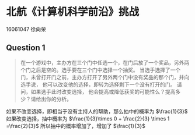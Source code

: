 # 北航《计算机科学前沿》挑战
16061047 徐向荣

## Question 1  
> 在一个游戏中，主办方在三个门中任选一个，在门后放了一个奖品，另外两个门之后是空的。选手要在三个门中选择一个抽奖。 当选手选择了一个门，未曾打开门之前，主办方打开了另外两个门中没有奖品的那个门，并向选手说， 他可以改变他的选择，即转为选择剩下一个没有打开的门。 请问，如果选手此时改变选择， 他会提高或降低获奖的可能性么？提高多少？请给出你的分析。

如果不改变选择，即相当于没有主持人的帮助，那么抽中的概率为 $\frac{1}{3}$
如果改变选择，抽中概率为 $\frac{1}{3}\times 0 + \frac{2}{3} \times 1 =\frac{2}{3}$
所以抽中的概率增加了，增加了 $\frac{1}{3}$
